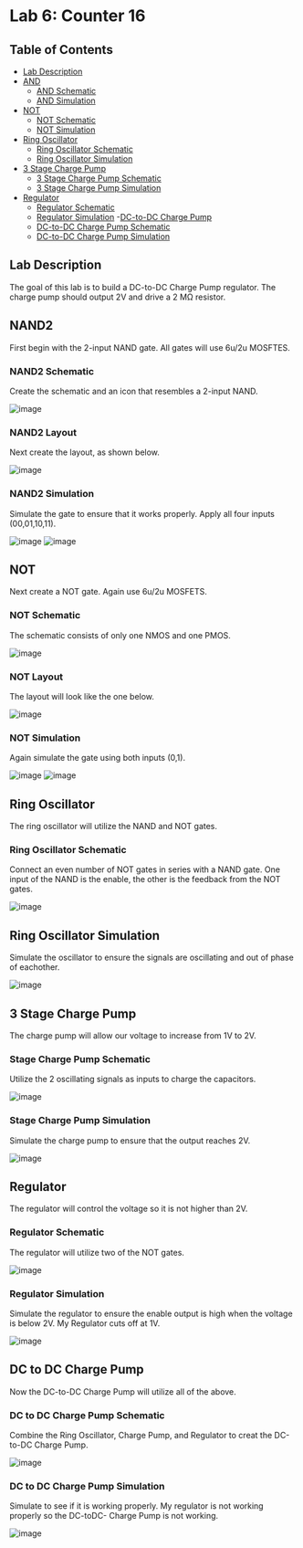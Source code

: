 # Lab 6: Counter 16

## Table of Contents
- [Lab Description](#lab-description)
- [AND](#and)
  - [AND Schematic](#and-schematic)
  - [AND Simulation](#and-simulation)
- [NOT](#not)
  - [NOT Schematic](#not-schematic)
  - [NOT Simulation](#not-simulation)
- [Ring Oscillator](#ring-oscillator)
  - [Ring Oscillator Schematic](#ring-oscillator-schematic)
  - [Ring Oscillator Simulation](#ring-oscillator-simulation)
- [3 Stage Charge Pump](#3-stage-charge-pump)
  - [3 Stage Charge Pump Schematic](#3-stage-charge-pump-schematic)
  - [3 Stage Charge Pump Simulation](3-stage-charge-pump-simulation)
- [Regulator](#regulator)
  - [Regulator Schematic](#regulator-schematic)
  - [Regulator Simulation](#regulator-simulation)
-[DC-to-DC Charge Pump](#dc-to-dc-charge-pump)
  - [DC-to-DC Charge Pump Schematic](#dc-to-dc-charge-pump-schematic)
  - [DC-to-DC Charge Pump Simulation](#dc-to-dc-charge-pump-simulation)


## Lab Description
The goal of this lab is to build a DC-to-DC Charge Pump regulator. The charge
pump should output 2V and drive a 2 MΩ resistor.

## NAND2
First begin with the 2-input NAND gate. All gates will use 6u/2u MOSFTES.

### NAND2 Schematic
Create the schematic and an icon that resembles a 2-input NAND.

![image](https://github.com/KevinF-DU/ENCE_3501_VLSI_Class2023/blob/main/Lab5/images/NADN2_sch.png)

### NAND2 Layout
Next create the layout, as shown below.

![image](https://github.com/KevinF-DU/ENCE_3501_VLSI_Class2023/blob/main/Lab5/images/NADN2_lay.png)

### NAND2 Simulation
Simulate the gate to ensure that it works properly. Apply all four inputs (00,01,10,11).

![image](https://github.com/KevinF-DU/ENCE_3501_VLSI_Class2023/blob/main/Lab5/images/NADN2_sch_sim.png)
![image](https://github.com/KevinF-DU/ENCE_3501_VLSI_Class2023/blob/main/Lab5/images/NADN2_sim.png)

## NOT
Next create a NOT gate. Again use 6u/2u MOSFETS.

### NOT Schematic
The schematic consists of only one NMOS and one PMOS.

![image](https://github.com/KevinF-DU/ENCE_3501_VLSI_Class2023/blob/main/Lab5/images/NOT_sch.png)

### NOT Layout
The layout will look like the one below.

![image](https://github.com/KevinF-DU/ENCE_3501_VLSI_Class2023/blob/main/Lab5/images/NOT_lay.png)

### NOT Simulation
Again simulate the gate using both inputs (0,1).

![image](https://github.com/KevinF-DU/ENCE_3501_VLSI_Class2023/blob/main/Lab5/images/NOT_sch_sim.png)
![image](https://github.com/KevinF-DU/ENCE_3501_VLSI_Class2023/blob/main/Lab5/images/NOT_sim.png)

## Ring Oscillator
The ring oscillator will utilize the NAND and NOT gates.

### Ring Oscillator Schematic
Connect an even number of NOT gates in series with a NAND gate. One input of the NAND is the enable, the other is the feedback from the NOT gates.

![image](https://github.com/KevinF-DU/ENCE_3501_VLSI_Class2023/blob/main/Lab6/Images/osc_sch.png)

## Ring Oscillator Simulation
Simulate the oscillator to ensure the signals are oscillating and out of phase of eachother.

![image](https://github.com/KevinF-DU/ENCE_3501_VLSI_Class2023/blob/main/Lab6/Images/osc_sim.png)

## 3 Stage Charge Pump
The charge pump will allow our voltage to increase from 1V to 2V. 

### Stage Charge Pump Schematic
Utilize the 2 oscillating signals as inputs to charge the capacitors.

![image](https://github.com/KevinF-DU/ENCE_3501_VLSI_Class2023/blob/main/Lab6/Images/chr_sch.png)

### Stage Charge Pump Simulation
Simulate the charge pump to ensure that the output reaches 2V.

![image](https://github.com/KevinF-DU/ENCE_3501_VLSI_Class2023/blob/main/Lab6/Images/chr_sim.png)

## Regulator
The regulator will control the voltage so it is not higher than 2V. 

### Regulator Schematic
The regulator will utilize two of the NOT gates.    

![image](https://github.com/KevinF-DU/ENCE_3501_VLSI_Class2023/blob/main/Lab6/Images/reg_sch.png)

### Regulator Simulation
Simulate the regulator to ensure the enable output is high when the voltage is below 2V. My Regulator cuts off at 1V.

![image](https://github.com/KevinF-DU/ENCE_3501_VLSI_Class2023/blob/main/Lab6/Images/reg_sim.png)

## DC to DC Charge Pump
Now the DC-to-DC Charge Pump will utilize all of the above.

### DC to DC Charge Pump Schematic
Combine the Ring Oscillator, Charge Pump, and Regulator to creat the DC-to-DC Charge Pump.

![image](https://github.com/KevinF-DU/ENCE_3501_VLSI_Class2023/blob/main/Lab6/Images/DC_sch.png)

### DC to DC Charge Pump Simulation
Simulate to see if it is working properly. My regulator is not working properly so the DC-toDC- Charge Pump is not working.

![image](https://github.com/KevinF-DU/ENCE_3501_VLSI_Class2023/blob/main/Lab6/Images/DC_sim.png)
